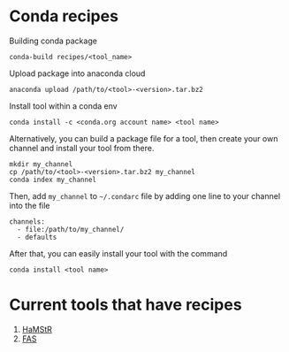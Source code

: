 # Conda recipes
Building conda package

```
conda-build recipes/<tool_name>
```

Upload package into anaconda cloud
```
anaconda upload /path/to/<tool>-<version>.tar.bz2
```

Install tool within a conda env
```
conda install -c <conda.org account name> <tool name>
```

Alternatively, you can build a package file for a tool, then create your own channel and install your tool from there.
```
mkdir my_channel
cp /path/to/<tool>-<version>.tar.bz2 my_channel
conda index my_channel
```
Then, add `my_channel` to `~/.condarc` file by adding one line to your channel into the file
```
channels:
  - file:/path/to/my_channel/
  - defaults
```
After that, you can easily install your tool with the command
```
conda install <tool name>
```

# Current tools that have recipes
1. [HaMStR](https://github.com/BIONF/HaMStR)
2. [FAS](https://github.com/BIONF/FAS)
